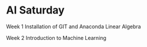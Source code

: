 AI Saturday
=======
Week 1
Installation of GIT and Anaconda
Linear Algebra


Week 2 
Introduction to Machine Learning 
